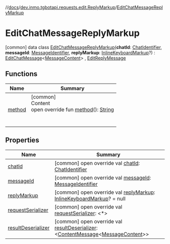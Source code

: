 //[docs](../../../index.md)/[dev.inmo.tgbotapi.requests.edit.ReplyMarkup](../index.md)/[EditChatMessageReplyMarkup](index.md)



# EditChatMessageReplyMarkup  
 [common] data class [EditChatMessageReplyMarkup](index.md)(**chatId**: [ChatIdentifier](../../dev.inmo.tgbotapi.types/-chat-identifier/index.md), **messageId**: [MessageIdentifier](../../dev.inmo.tgbotapi.types/index.md#%5Bdev.inmo.tgbotapi.types%2FMessageIdentifier%2F%2F%2FPointingToDeclaration%2F%5D%2FClasslikes%2F625018081), **replyMarkup**: [InlineKeyboardMarkup](../../dev.inmo.tgbotapi.types.buttons/-inline-keyboard-markup/index.md)?) : [EditChatMessage](../../dev.inmo.tgbotapi.requests.edit.abstracts/-edit-chat-message/index.md)<[MessageContent](../../dev.inmo.tgbotapi.types.message.content.abstracts/-message-content/index.md)> , [EditReplyMessage](../../dev.inmo.tgbotapi.requests.edit.abstracts/-edit-reply-message/index.md)   


## Functions  
  
|  Name |  Summary | 
|---|---|
| <a name="dev.inmo.tgbotapi.requests.edit.ReplyMarkup/EditChatMessageReplyMarkup/method/#/PointingToDeclaration/"></a>[method](method.md)| <a name="dev.inmo.tgbotapi.requests.edit.ReplyMarkup/EditChatMessageReplyMarkup/method/#/PointingToDeclaration/"></a>[common]  <br>Content  <br>open override fun [method](method.md)(): [String](https://kotlinlang.org/api/latest/jvm/stdlib/kotlin/-string/index.html)  <br><br><br>|


## Properties  
  
|  Name |  Summary | 
|---|---|
| <a name="dev.inmo.tgbotapi.requests.edit.ReplyMarkup/EditChatMessageReplyMarkup/chatId/#/PointingToDeclaration/"></a>[chatId](chat-id.md)| <a name="dev.inmo.tgbotapi.requests.edit.ReplyMarkup/EditChatMessageReplyMarkup/chatId/#/PointingToDeclaration/"></a> [common] open override val [chatId](chat-id.md): [ChatIdentifier](../../dev.inmo.tgbotapi.types/-chat-identifier/index.md)   <br>|
| <a name="dev.inmo.tgbotapi.requests.edit.ReplyMarkup/EditChatMessageReplyMarkup/messageId/#/PointingToDeclaration/"></a>[messageId](message-id.md)| <a name="dev.inmo.tgbotapi.requests.edit.ReplyMarkup/EditChatMessageReplyMarkup/messageId/#/PointingToDeclaration/"></a> [common] open override val [messageId](message-id.md): [MessageIdentifier](../../dev.inmo.tgbotapi.types/index.md#%5Bdev.inmo.tgbotapi.types%2FMessageIdentifier%2F%2F%2FPointingToDeclaration%2F%5D%2FClasslikes%2F625018081)   <br>|
| <a name="dev.inmo.tgbotapi.requests.edit.ReplyMarkup/EditChatMessageReplyMarkup/replyMarkup/#/PointingToDeclaration/"></a>[replyMarkup](reply-markup.md)| <a name="dev.inmo.tgbotapi.requests.edit.ReplyMarkup/EditChatMessageReplyMarkup/replyMarkup/#/PointingToDeclaration/"></a> [common] open override val [replyMarkup](reply-markup.md): [InlineKeyboardMarkup](../../dev.inmo.tgbotapi.types.buttons/-inline-keyboard-markup/index.md)? = null   <br>|
| <a name="dev.inmo.tgbotapi.requests.edit.ReplyMarkup/EditChatMessageReplyMarkup/requestSerializer/#/PointingToDeclaration/"></a>[requestSerializer](request-serializer.md)| <a name="dev.inmo.tgbotapi.requests.edit.ReplyMarkup/EditChatMessageReplyMarkup/requestSerializer/#/PointingToDeclaration/"></a> [common] open override val [requestSerializer](request-serializer.md): <*>   <br>|
| <a name="dev.inmo.tgbotapi.requests.edit.ReplyMarkup/EditChatMessageReplyMarkup/resultDeserializer/#/PointingToDeclaration/"></a>[resultDeserializer](result-deserializer.md)| <a name="dev.inmo.tgbotapi.requests.edit.ReplyMarkup/EditChatMessageReplyMarkup/resultDeserializer/#/PointingToDeclaration/"></a> [common] open override val [resultDeserializer](result-deserializer.md): <[ContentMessage](../../dev.inmo.tgbotapi.types.message.abstracts/-content-message/index.md)<[MessageContent](../../dev.inmo.tgbotapi.types.message.content.abstracts/-message-content/index.md)>>   <br>|


